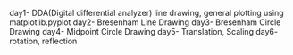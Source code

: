 day1- DDA(Digital differential analyzer) line drawing, general plotting using matplotlib.pyplot
day2- Bresenham Line Drawing
day3- Bresenham Circle Drawing
day4- Midpoint Circle Drawing
day5- Translation, Scaling
day6- rotation, reflection